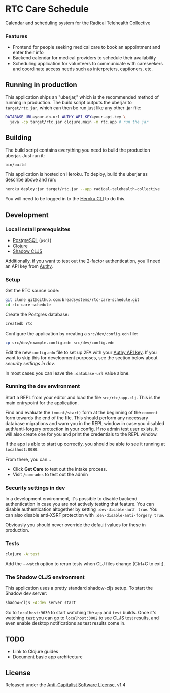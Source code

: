 # RTC Care Schedule

Calendar and scheduling system for the Radical Telehealth Collective

### Features

* Frontend for people seeking medical care to book an appointment and enter their info
* Backend calendar for medical providers to schedule their availability
* Scheduling application for volunteers to communicate with careseekers and coordinate access needs such as interpreters, captioners, etc.

## Running in production

This application ships an "uberjar," which is the recommended method of running in production. The build script outputs the uberjar to `target/rtc.jar`, which can then be run just like any other .jar file:

```sh
DATABASE_URL=your-db-url AUTHY_API_KEY=your-api-key \
  java -cp target/rtc.jar clojure.main -m rtc.app # run the jar
```

## Building

The build script contains everything you need to build the production uberjar. Just run it:

```sh
bin/build
```

This application is hosted on Heroku. To deploy, build the uberjar as describe above and run:

```sh
heroku deploy:jar target/rtc.jar --app radical-telehealth-collective
```

You will need to be logged in to the [Heroku CLI](https://devcenter.heroku.com/articles/heroku-cli) to do this.

## Development

### Local install prerequisites

* [PostgreSQL](https://www.postgresql.org/docs/9.4/tutorial-install.html) (`psql`)
* [Clojure](https://clojure.org/guides/getting_started)
* [Shadow CLJS](https://shadow-cljs.github.io/docs/UsersGuide.html#_standalone_via_code_npm_code)

Additionally, if you want to test out the 2-factor authentication, you'll need an API key from [Authy](https://www.twilio.com/docs/authy/api).

### Setup

Get the RTC source code:

```sh
git clone git@github.com:breadsystems/rtc-care-schedule.git
cd rtc-care-schedule
```

Create the Postgres database:

```sh
createdb rtc
```

Configure the application by creating a `src/dev/config.edn` file:

```sh
cp src/dev/example.config.edn src/dev/config.edn
```

Edit the new `config.edn` file to set up 2FA with your [Authy API key](https://www.twilio.com/docs/authy/api#authy-api-keys). If you want to skip this for development purposes, see the section below about *security settings in dev*.

In most cases you can leave the `:database-url` value alone.

### Running the dev environment

Start a REPL from your editor and load the file `src/rtc/app.clj`. This is the main entrypoint for the application.

Find and evaluate the `(mount/start)` form at the beginning of the `comment` form towards the end of the file. This should perform any necessary database migrations and warn you in the REPL window in case you disabled auth/anti-forgery protection in your config. If no admin test user exists, it will also create one for you and print the credentials to the REPL window.

If the app is able to start up correctly, you should be able to see it running at `localhost:8080`.

From there, you can...

* Click **Get Care** to test out the intake process.
* Visit `/comrades` to test out the admin

### Security settings in dev

In a development environment, it's possible to disable backend authentication in case you are not actively testing that feature. You can disable authentication altogether by setting `:dev-disable-auth true`. You can also disable anti-XSRF protection with `:dev-disable-anti-forgery true`.

Obviously you should never override the default values for these in production.

### Tests

```sh
clojure -A:test
```

Add the `--watch` option to rerun tests when CLJ files change (Ctrl+C to exit).

### The Shadow CLJS environment

This application uses a pretty standard shadow-cljs setup. To start the Shadow dev server:

```sh
shadow-cljs -A:dev server start
```

Go to `localhost:9630` to start watching the `app` and `test` builds. Once it's watching `test` you can go to `localhost:3002` to see CLJS test results, and even enable desktop notifications as test results come in.

## TODO

* Link to Clojure guides
* Document basic app architecture

## License

Released under the [Anti-Capitalist Software License](https://anticapitalist.software/), v1.4
